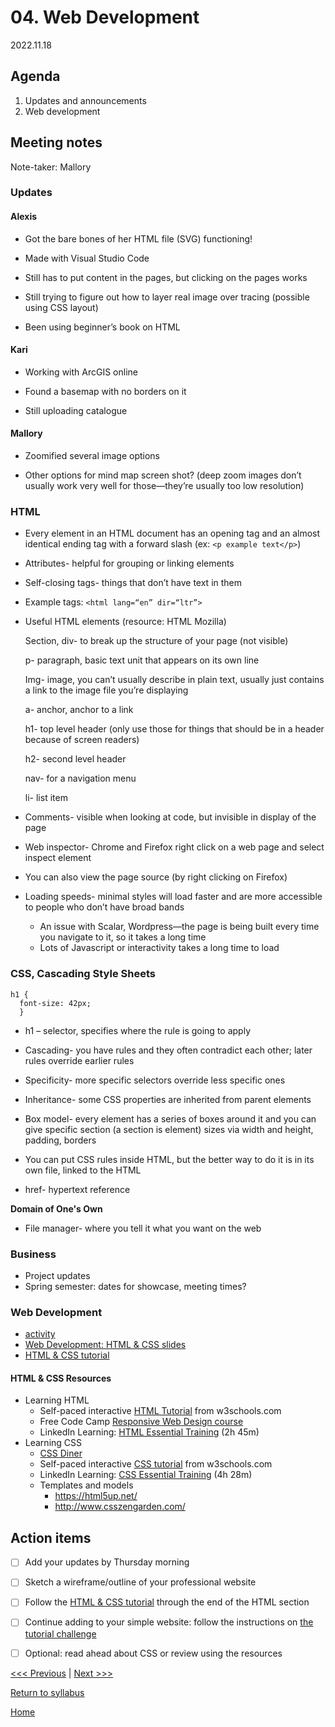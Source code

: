 # 04. Web Development

2022.11.18

## Agenda

1. Updates and announcements
2. Web development

## Meeting notes

Note-taker: Mallory 

### Updates

#### Alexis

- Got the bare bones of her HTML file (SVG) functioning! 

- Made with Visual Studio Code 

- Still has to put content in the pages, but clicking on the pages works

- Still trying to figure out how to layer real image over tracing (possible using CSS layout) 

- Been using beginner’s book on HTML 


#### Kari

- Working with ArcGIS online

- Found a basemap with no borders on it

- Still uploading catalogue 


#### Mallory 

- Zoomified several image options 

- Other options for mind map screen shot? (deep zoom images don’t usually work very well for those—they’re usually too low resolution) 


### HTML

- Every element in an HTML document has an opening tag and an almost identical ending tag with a forward slash (ex: `<p example text</p>`)

- Attributes- helpful for grouping or linking elements 

- Self-closing tags- things that don’t have text in them

- Example tags: `<html lang=“en” dir=“ltr”>`
  
- Useful HTML elements (resource: HTML Mozilla) 

    Section, div- to break up the structure of your page (not visible) 

    p- paragraph, basic text unit that appears on its own line 

    Img- image, you can’t usually describe in plain text, usually just contains a link to the image file you’re displaying 

    a- anchor, anchor to a link

    h1- top level header (only use those for things that should be in a header because of screen readers) 

    h2- second level header 

    nav- for a navigation menu

    li- list item 
  
- Comments- visible when looking at code, but invisible in display of the page
  
- Web inspector- Chrome and Firefox right click on a web page and select inspect element 

- You can also view the page source (by right clicking on Firefox) 

- Loading speeds- minimal styles will load faster and are more accessible to people who don’t have broad bands 
    - An issue with Scalar, Wordpress—the page is being built every time you navigate to it, so it takes a long time 
    - Lots of Javascript or interactivity takes a long time to load 

### CSS, Cascading Style Sheets

```{css}
h1 { 
  font-size: 42px; 
  }
```
  
- h1 – selector, specifies where the rule is going to apply 
  
- Cascading- you have rules and they often contradict each other; later rules override earlier rules
  
- Specificity- more specific selectors override less specific ones 
  
- Inheritance- some CSS properties are inherited from parent elements 
  
- Box model- every element has a series of boxes around it and you can give specific section (a section is element) sizes via width and height, padding, borders 
  
- You can put CSS rules inside HTML, but the better way to do it is in its own file, linked to the HTML 

- href- hypertext reference 

 **Domain of One's Own**
 
- File manager- where you tell it what you want on the web
  
### Business

- Project updates
- Spring semester: dates for showcase, meeting times?

### Web Development

- [activity](../resources/html-instructions.md)
- [Web Development: HTML & CSS slides](https://brynmawr-my.sharepoint.com/:p:/g/personal/amcgrath1_brynmawr_edu/Ebk0Itz2FClIj1Sbk5boNCYBa7Ip2LI8AAozEOYU8XJjFw?e=xixKog)
- [HTML & CSS tutorial](https://github.com/tri-cods/html-css)

#### HTML & CSS Resources
- Learning HTML
  - Self-paced interactive [HTML Tutorial](https://www.w3schools.com/html/) from w3schools.com
  - Free Code Camp [Responsive Web Design course](https://www.freecodecamp.org/learn/responsive-web-design/#basic-html-and-html5)
  - LinkedIn Learning: [HTML Essential Training](https://www.linkedin.com/learning/html-essential-training-4/) (2h 45m)
- Learning CSS
  - [CSS Diner](https://flukeout.github.io/)
  - Self-paced interactive [CSS tutorial](https://www.w3schools.com/css/) from w3schools.com
  - LinkedIn Learning: [CSS Essential Training](https://www.linkedin.com/learning/css-essential-training-3/) (4h 28m)
  - Templates and models
    - https://html5up.net/
    - http://www.csszengarden.com/


## Action items
- [ ] Add your updates by Thursday morning
- [ ] Sketch a wireframe/outline of your professional website
- [ ] Follow the [HTML & CSS tutorial](https://github.com/tri-cods/html-css) through the end of the HTML section
- [ ] Continue adding to your simple website: follow the instructions on [the tutorial challenge](https://github.com/tri-cods/html-css/blob/main/sections/09-create_site.md)
- [ ] Optional: read ahead about CSS or review using the resources


[<<< Previous](03-git.md) | [Next >>>](05-webpub.md)

[Return to syllabus](../syllabus.md)

[Home](../README.md)
